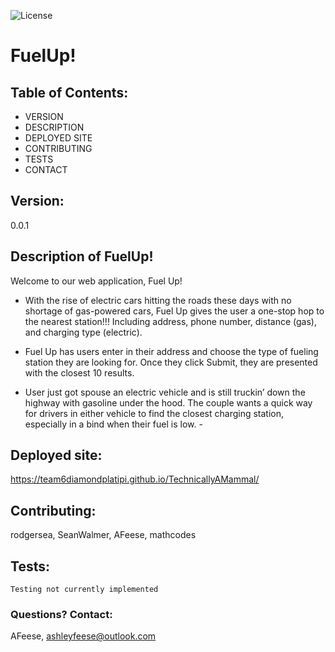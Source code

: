 ![License](https://img.shields.io/badge/License-MIT-blue.svg?style=plastic)

# FuelUp!

## Table of Contents:
* VERSION
* DESCRIPTION
* DEPLOYED SITE
* CONTRIBUTING
* TESTS
* CONTACT

## Version:
0.0.1



## Description of FuelUp!

Welcome to our web application, Fuel Up! 

- With the rise of electric cars hitting the roads these days with no shortage of gas-powered cars, Fuel Up gives the user a one-stop hop to the nearest station!!! Including address, phone number, distance (gas), and charging type (electric).

- Fuel Up has users enter in their address and choose the type of fueling station they are looking for. Once they click Submit, they are presented with the closest 10 results.

- User just got spouse an electric vehicle and is still truckin’ down the highway with gasoline under the hood. The couple wants a quick way for drivers in either vehicle to find the closest charging station, especially in a bind when their fuel is low. - 



 ## Deployed site: 
 https://team6diamondplatipi.github.io/TechnicallyAMammal/ 
 


## Contributing: 
rodgersea, SeanWalmer, AFeese, mathcodes





## Tests: 
```Testing not currently implemented```




### Questions? Contact:
AFeese, ashleyfeese@outlook.com



 
 



